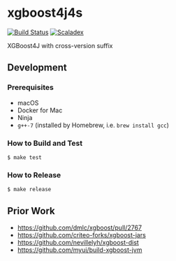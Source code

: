 # xgboost4j4s

[![Build Status](https://travis-ci.org/hirofumi/xgboost4j4s.svg?branch=master)](https://travis-ci.org/hirofumi/xgboost4j4s)
[![Scaladex](https://maven-badges.herokuapp.com/maven-central/com.github.hirofumi/xgboost4j_2.11/badge.svg)](https://index.scala-lang.org/hirofumi/xgboost4j4s/xgboost4j)

XGBoost4J with cross-version suffix

## Development

### Prerequisites

* macOS
* Docker for Mac
* Ninja
* `g++-7` (installed by Homebrew, i.e. `brew install gcc`)

### How to Build and Test

```
$ make test
```

### How to Release

```
$ make release
```

## Prior Work

* https://github.com/dmlc/xgboost/pull/2767
* https://github.com/criteo-forks/xgboost-jars
* https://github.com/nevillelyh/xgboost-dist
* https://github.com/myui/build-xgboost-jvm
